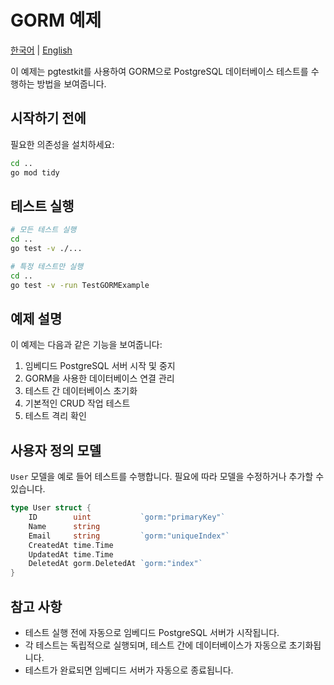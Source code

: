 # GORM 예제

[한국어](README-KO.md) | [English](README.md)

이 예제는 pgtestkit를 사용하여 GORM으로 PostgreSQL 데이터베이스 테스트를 수행하는 방법을 보여줍니다.

## 시작하기 전에

필요한 의존성을 설치하세요:

```bash
cd ..
go mod tidy
```

## 테스트 실행

```bash
# 모든 테스트 실행
cd ..
go test -v ./...

# 특정 테스트만 실행
cd ..
go test -v -run TestGORMExample
```

## 예제 설명

이 예제는 다음과 같은 기능을 보여줍니다:

1. 임베디드 PostgreSQL 서버 시작 및 중지
2. GORM을 사용한 데이터베이스 연결 관리
3. 테스트 간 데이터베이스 초기화
4. 기본적인 CRUD 작업 테스트
5. 테스트 격리 확인

## 사용자 정의 모델

`User` 모델을 예로 들어 테스트를 수행합니다. 필요에 따라 모델을 수정하거나 추가할 수 있습니다.

```go
type User struct {
    ID        uint           `gorm:"primaryKey"`
    Name      string
    Email     string         `gorm:"uniqueIndex"`
    CreatedAt time.Time
    UpdatedAt time.Time
    DeletedAt gorm.DeletedAt `gorm:"index"`
}
```

## 참고 사항

- 테스트 실행 전에 자동으로 임베디드 PostgreSQL 서버가 시작됩니다.
- 각 테스트는 독립적으로 실행되며, 테스트 간에 데이터베이스가 자동으로 초기화됩니다.
- 테스트가 완료되면 임베디드 서버가 자동으로 종료됩니다.

